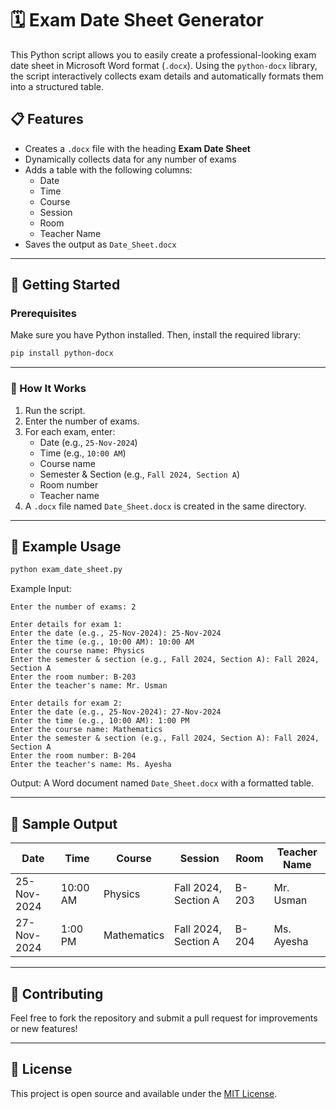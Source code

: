 # 🗓️ Exam Date Sheet Generator

This Python script allows you to easily create a professional-looking exam date sheet in Microsoft Word format (`.docx`). Using the `python-docx` library, the script interactively collects exam details and automatically formats them into a structured table.

## 📋 Features

- Creates a `.docx` file with the heading **Exam Date Sheet**
- Dynamically collects data for any number of exams
- Adds a table with the following columns:
  - Date
  - Time
  - Course
  - Session
  - Room
  - Teacher Name
- Saves the output as `Date_Sheet.docx`

---

## 🚀 Getting Started

### Prerequisites

Make sure you have Python installed. Then, install the required library:

```bash
pip install python-docx
```

---

### 🧠 How It Works

1. Run the script.
2. Enter the number of exams.
3. For each exam, enter:
   - Date (e.g., `25-Nov-2024`)
   - Time (e.g., `10:00 AM`)
   - Course name
   - Semester & Section (e.g., `Fall 2024, Section A`)
   - Room number
   - Teacher name
4. A `.docx` file named `Date_Sheet.docx` is created in the same directory.

---

## 📎 Example Usage

```bash
python exam_date_sheet.py
```

Example Input:
```
Enter the number of exams: 2

Enter details for exam 1:
Enter the date (e.g., 25-Nov-2024): 25-Nov-2024
Enter the time (e.g., 10:00 AM): 10:00 AM
Enter the course name: Physics
Enter the semester & section (e.g., Fall 2024, Section A): Fall 2024, Section A
Enter the room number: B-203
Enter the teacher's name: Mr. Usman

Enter details for exam 2:
Enter the date (e.g., 25-Nov-2024): 27-Nov-2024
Enter the time (e.g., 10:00 AM): 1:00 PM
Enter the course name: Mathematics
Enter the semester & section (e.g., Fall 2024, Section A): Fall 2024, Section A
Enter the room number: B-204
Enter the teacher's name: Ms. Ayesha
```

Output:
A Word document named `Date_Sheet.docx` with a formatted table.

---

## 📄 Sample Output

| Date         | Time     | Course     | Session               | Room  | Teacher Name |
|--------------|----------|------------|------------------------|-------|----------------|
| 25-Nov-2024  | 10:00 AM | Physics    | Fall 2024, Section A   | B-203 | Mr. Usman      |
| 27-Nov-2024  | 1:00 PM  | Mathematics| Fall 2024, Section A   | B-204 | Ms. Ayesha     |

---

## 🤝 Contributing

Feel free to fork the repository and submit a pull request for improvements or new features!

---

## 📜 License

This project is open source and available under the [MIT License](LICENSE).